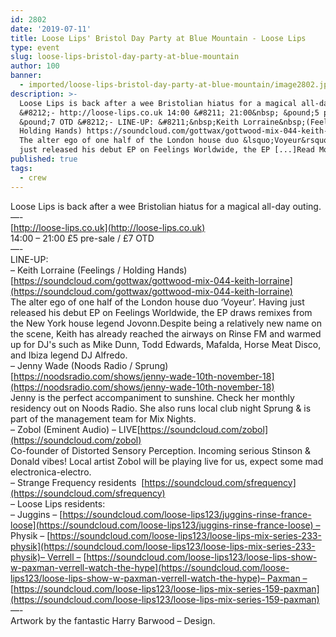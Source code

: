 ```yaml
---
id: 2802
date: '2019-07-11'
title: Loose Lips' Bristol Day Party at Blue Mountain - Loose Lips
type: event
slug: loose-lips-bristol-day-party-at-blue-mountain
author: 100
banner:
  - imported/loose-lips-bristol-day-party-at-blue-mountain/image2802.jpeg
description: >-
  Loose Lips is back after a wee Bristolian hiatus for a magical all-day outing.
  &#8212;- http://loose-lips.co.uk 14:00 &#8211; 21:00&nbsp; &pound;5 pre-sale /
  &pound;7 OTD &#8212;- LINE-UP: &#8211;&nbsp;Keith Lorraine&nbsp;(Feelings /
  Holding Hands) https://soundcloud.com/gottwax/gottwood-mix-044-keith-lorraine
  The alter ego of one half of the London house duo &lsquo;Voyeur&rsquo;. Having
  just released his debut EP on Feelings Worldwide, the EP [...]Read More...
published: true
tags:
  - crew
---
```

Loose Lips is back after a wee Bristolian hiatus for a magical all-day outing.  
—-  
[http://loose-lips.co.uk](http://loose-lips.co.uk)  
14:00 – 21:00 £5 pre-sale / £7 OTD  
—-  
LINE-UP:  
– Keith Lorraine (Feelings / Holding Hands)[https://soundcloud.com/gottwax/gottwood-mix-044-keith-lorraine](https://soundcloud.com/gottwax/gottwood-mix-044-keith-lorraine)  
The alter ego of one half of the London house duo ‘Voyeur’. Having just released his debut EP on Feelings Worldwide, the EP draws remixes from the New York house legend Jovonn.Despite being a relatively new name on the scene, Keith has already reached the airways on Rinse FM and warmed up for DJ's such as Mike Dunn, Todd Edwards, Mafalda, Horse Meat Disco, and Ibiza legend DJ Alfredo.   
– Jenny Wade (Noods Radio / Sprung)[https://noodsradio.com/shows/jenny-wade-10th-november-18](https://noodsradio.com/shows/jenny-wade-10th-november-18)  
Jenny is the perfect accompaniment to sunshine. Check her monthly residency out on Noods Radio. She also runs local club night Sprung & is part of the management team for Mix Nights.  
– Zobol (Eminent Audio) – LIVE[https://soundcloud.com/zobol](https://soundcloud.com/zobol)  
Co-founder of Distorted Sensory Perception. Incoming serious Stinson & Donald vibes! Local artist Zobol will be playing live for us, expect some mad electronica-electro.  
– Strange Frequency residents  [https://soundcloud.com/sfrequency](https://soundcloud.com/sfrequency)  
– Loose Lips residents:   
– Juggins – [https://soundcloud.com/loose-lips123/juggins-rinse-france-loose](https://soundcloud.com/loose-lips123/juggins-rinse-france-loose) – Physik – [https://soundcloud.com/loose-lips123/loose-lips-mix-series-233-physik](https://soundcloud.com/loose-lips123/loose-lips-mix-series-233-physik)– Verrell – [https://soundcloud.com/loose-lips123/loose-lips-show-w-paxman-verrell-watch-the-hype](https://soundcloud.com/loose-lips123/loose-lips-show-w-paxman-verrell-watch-the-hype)– Paxman – [https://soundcloud.com/loose-lips123/loose-lips-mix-series-159-paxman](https://soundcloud.com/loose-lips123/loose-lips-mix-series-159-paxman)  
—-   
Artwork by the fantastic Harry Barwood – Design.